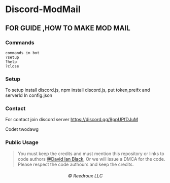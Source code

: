# Discord-ModMail
FOR GUIDE ,HOW TO MAKE MOD MAIL
--- 
### Commands
```
commands in bot
?setup
?help
?close
```
### Setup
To setup 
install discord.js,
npm install discord.js,
put token,preifx and serverId In config.json

### Contact
For contact  join discord server 
https://discord.gg/9ppUPfDJuM


Codet  twodawg

### Public Usage
> You must keep the credits and must mention this repository or links to code authors [@David Ian Black](https://github.com/ramsy-code),
Or we will issue a DMCA for the code. Please respect the code authours and keep the credits.

<h6 align="center">©️ Reedroux LLC</h6>
